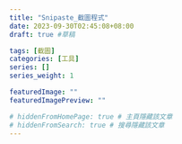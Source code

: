 ```yaml
---
title: "Snipaste_截圖程式"
date: 2023-09-30T02:45:08+08:00
draft: true #草稿

tags: [截圖]
categories: [工具]
series: []
series_weight: 1

featuredImage: ""
featuredImagePreview: ""

# hiddenFromHomePage: true # 主頁隱藏該文章
# hiddenFromSearch: true # 搜尋隱藏該文章
---
```

<!--more-->
